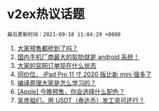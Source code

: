 # v2ex热议话题

`最后更新时间：2021-09-18 11:04:29 +0800`

1. [大家预售都抢到了吗？](https://www.v2ex.com/t/802615)
1. [国内手机厂商最大的软肋就是 android 系统！](https://www.v2ex.com/t/802674)
1. [大家的官网订单现在什么状态](https://www.v2ex.com/t/802632)
1. [同价位， iPad Pro 11 寸 2020 版比新 mini 强多了](https://www.v2ex.com/t/802507)
1. [编译原理大家是怎么学习的？](https://www.v2ex.com/t/802520)
1. [[Apple] 今晚预售，你会选择什么配色？](https://www.v2ex.com/t/802537)
1. [吴彦祖们，用 USDT（泰达币）发工资可还行？](https://www.v2ex.com/t/802503)

